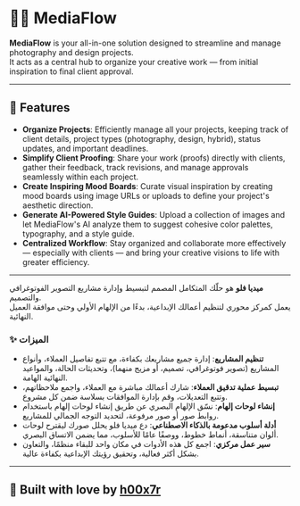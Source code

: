# 📸🎨 MediaFlow

**MediaFlow** is your all-in-one solution designed to streamline and manage photography and design projects.  
It acts as a central hub to organize your creative work — from initial inspiration to final client approval.

---

## 🚀 Features

- **Organize Projects**: Efficiently manage all your projects, keeping track of client details, project types (photography, design, hybrid), status updates, and important deadlines.
- **Simplify Client Proofing**: Share your work (proofs) directly with clients, gather their feedback, track revisions, and manage approvals seamlessly within each project.
- **Create Inspiring Mood Boards**: Curate visual inspiration by creating mood boards using image URLs or uploads to define your project's aesthetic direction.
- **Generate AI-Powered Style Guides**: Upload a collection of images and let MediaFlow's AI analyze them to suggest cohesive color palettes, typography, and a style guide.
- **Centralized Workflow**: Stay organized and collaborate more effectively — especially with clients — and bring your creative visions to life with greater efficiency.

---

**ميديا فلو** هو حلّك المتكامل المصمم لتبسيط وإدارة مشاريع التصوير الفوتوغرافي والتصميم.  
يعمل كمركز محوري لتنظيم أعمالك الإبداعية، بدءًا من الإلهام الأولي وحتى موافقة العميل النهائية.

### ✨ الميزات

- **تنظيم المشاريع**: إدارة جميع مشاريعك بكفاءة، مع تتبع تفاصيل العملاء، وأنواع المشاريع (تصوير فوتوغرافي، تصميم، أو مزيج منهما)، وتحديثات الحالة، والمواعيد النهائية الهامة.
- **تبسيط عملية تدقيق العملاء**: شارك أعمالك مباشرة مع العملاء، واجمع ملاحظاتهم، وتتبع التعديلات، وقم بإدارة الموافقات بسلاسة ضمن كل مشروع.
- **إنشاء لوحات إلهام**: نسّق الإلهام البصري عن طريق إنشاء لوحات إلهام باستخدام روابط صور أو صور مرفوعة، لتحديد التوجه الجمالي للمشاريع.
- **أدلة أسلوب مدعومة بالذكاء الاصطناعي**: دع ميديا فلو يحلل صورك ليقترح لوحات ألوان متناسقة، أنماط خطوط، ووصفًا عامًا للأسلوب، مما يضمن الاتساق البصري.
- **سير عمل مركزي**: اجمع كل هذه الأدوات في مكان واحد للبقاء منظمًا، والتعاون بشكل أكثر فعالية، وتحقيق رؤيتك الإبداعية بكفاءة عالية.

---

## 🧠 Built with love by [h00x7r](https://github.com/h00x7r)
